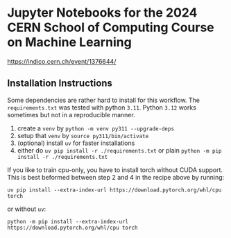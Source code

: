 # Jupyter Notebooks for the 2024 CERN School of Computing Course on Machine Learning

https://indico.cern.ch/event/1376644/

## Installation Instructions

Some dependencies are rather hard to install for this workflow. The `requirements.txt` was tested with python `3.11`. Python `3.12` works sometimes but not in a reproducible manner.

1. create a `venv` by `python -m venv py311 --upgrade-deps`
2. setup that `venv` by `source py311/bin/activate`
3. (optional) install `uv` for faster installations
4. either do `uv pip install -r ./requirements.txt` or plain `python -m pip install -r ./requirements.txt`

If you like to train cpu-only, you have to install torch without CUDA support. This is best beformed between step 2 and 4 in the recipe above by running:
```shell
uv pip install --extra-index-url https://download.pytorch.org/whl/cpu torch
```
or without `uv`:
```shell
python -m pip install --extra-index-url https://download.pytorch.org/whl/cpu torch
```
